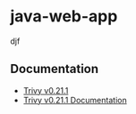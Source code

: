 # java-web-app
djf
## Documentation

* [Trivy v0.21.1](https://github.com/aquasecurity/trivy/releases/tag/v0.21.1)
* [Trivy v0.21.1 Documentation](https://aquasecurity.github.io/trivy/v0.21.1/)
